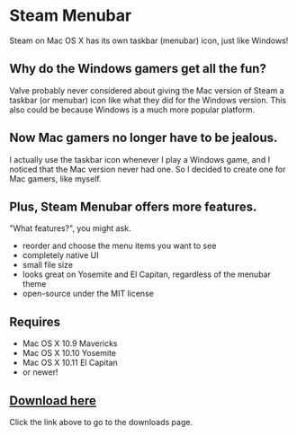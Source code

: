 # Steam Menubar
Steam on Mac OS X has its own taskbar (menubar) icon, just like Windows!

## Why do the Windows gamers get all the fun?
Valve probably never considered about giving the Mac version of Steam a taskbar (or menubar) icon like what they did for the Windows version. This also could be because Windows is a much more popular platform.

## Now Mac gamers no longer have to be jealous.
I actually use the taskbar icon whenever I play a Windows game, and I noticed that the Mac version never had one. So I decided to create one for Mac gamers, like myself.

## Plus, Steam Menubar offers more features.
"What features?", you might ask.
- reorder and choose the menu items you want to see
- completely native UI
- small file size
- looks great on Yosemite and El Capitan, regardless of the menubar theme
- open-source under the MIT license

## Requires
- Mac OS X 10.9 Mavericks
- Mac OS X 10.10 Yosemite
- Mac OS X 10.11 El Capitan
- or newer!

## [Download here](https://github.com/theawesomecoder61/Steam-Menubar/releases)
Click the link above to go to the downloads page.
